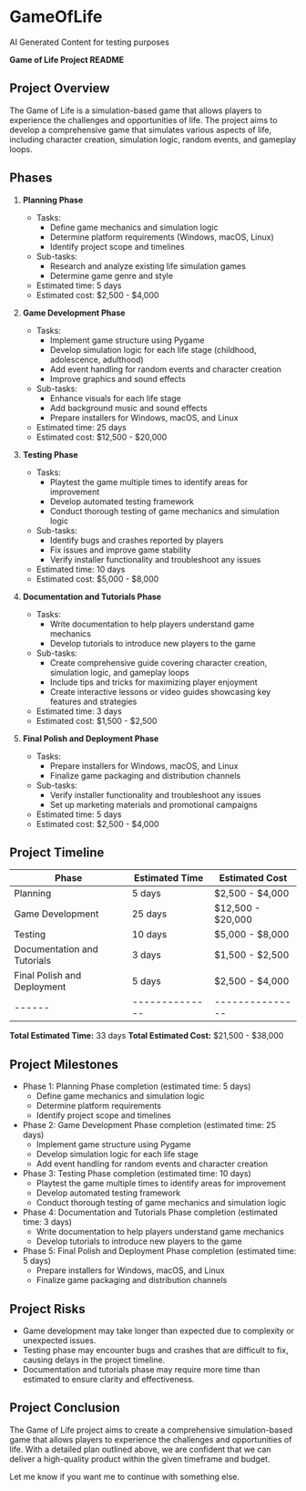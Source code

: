 # GameOfLife
AI Generated Content for testing purposes

**Game of Life Project README**

**Project Overview**
------------------

The Game of Life is a simulation-based game that allows players to experience the challenges and opportunities of life. The project aims to develop a comprehensive game that simulates various aspects of life, including character creation, simulation logic, random events, and gameplay loops.

**Phases**
--------

1. **Planning Phase**
	* Tasks:
		+ Define game mechanics and simulation logic
		+ Determine platform requirements (Windows, macOS, Linux)
		+ Identify project scope and timelines
	* Sub-tasks:
		+ Research and analyze existing life simulation games
		+ Determine game genre and style
	* Estimated time: 5 days
	* Estimated cost: $2,500 - $4,000

2. **Game Development Phase**
	* Tasks:
		+ Implement game structure using Pygame
		+ Develop simulation logic for each life stage (childhood, adolescence, adulthood)
		+ Add event handling for random events and character creation
		+ Improve graphics and sound effects
	* Sub-tasks:
		+ Enhance visuals for each life stage
		+ Add background music and sound effects
		+ Prepare installers for Windows, macOS, and Linux
	* Estimated time: 25 days
	* Estimated cost: $12,500 - $20,000

3. **Testing Phase**
	* Tasks:
		+ Playtest the game multiple times to identify areas for improvement
		+ Develop automated testing framework
		+ Conduct thorough testing of game mechanics and simulation logic
	* Sub-tasks:
		+ Identify bugs and crashes reported by players
		+ Fix issues and improve game stability
		+ Verify installer functionality and troubleshoot any issues
	* Estimated time: 10 days
	* Estimated cost: $5,000 - $8,000

4. **Documentation and Tutorials Phase**
	* Tasks:
		+ Write documentation to help players understand game mechanics
		+ Develop tutorials to introduce new players to the game
	* Sub-tasks:
		+ Create comprehensive guide covering character creation, simulation logic, and gameplay loops
		+ Include tips and tricks for maximizing player enjoyment
		+ Create interactive lessons or video guides showcasing key features and strategies
	* Estimated time: 3 days
	* Estimated cost: $1,500 - $2,500

5. **Final Polish and Deployment Phase**
	* Tasks:
		+ Prepare installers for Windows, macOS, and Linux
		+ Finalize game packaging and distribution channels
	* Sub-tasks:
		+ Verify installer functionality and troubleshoot any issues
		+ Set up marketing materials and promotional campaigns
	* Estimated time: 5 days
	* Estimated cost: $2,500 - $4,000

**Project Timeline**
--------------------

| Phase | Estimated Time | Estimated Cost |
|------|--------------|---------------|
| Planning | 5 days | $2,500 - $4,000 |
| Game Development | 25 days | $12,500 - $20,000 |
| Testing | 10 days | $5,000 - $8,000 |
| Documentation and Tutorials | 3 days | $1,500 - $2,500 |
| Final Polish and Deployment | 5 days | $2,500 - $4,000 |
|------|--------------|---------------|

**Total Estimated Time:** 33 days
**Total Estimated Cost:** $21,500 - $38,000

**Project Milestones**
----------------------

* Phase 1: Planning Phase completion (estimated time: 5 days)
	+ Define game mechanics and simulation logic
	+ Determine platform requirements
	+ Identify project scope and timelines
* Phase 2: Game Development Phase completion (estimated time: 25 days)
	+ Implement game structure using Pygame
	+ Develop simulation logic for each life stage
	+ Add event handling for random events and character creation
* Phase 3: Testing Phase completion (estimated time: 10 days)
	+ Playtest the game multiple times to identify areas for improvement
	+ Develop automated testing framework
	+ Conduct thorough testing of game mechanics and simulation logic
* Phase 4: Documentation and Tutorials Phase completion (estimated time: 3 days)
	+ Write documentation to help players understand game mechanics
	+ Develop tutorials to introduce new players to the game
* Phase 5: Final Polish and Deployment Phase completion (estimated time: 5 days)
	+ Prepare installers for Windows, macOS, and Linux
	+ Finalize game packaging and distribution channels

**Project Risks**
------------------

* Game development may take longer than expected due to complexity or unexpected issues.
* Testing phase may encounter bugs and crashes that are difficult to fix, causing delays in the project timeline.
* Documentation and tutorials phase may require more time than estimated to ensure clarity and effectiveness.

**Project Conclusion**
---------------------

The Game of Life project aims to create a comprehensive simulation-based game that allows players to experience the challenges and opportunities of life. With a detailed plan outlined above, we are confident that we can deliver a high-quality product within the given timeframe and budget.

Let me know if you want me to continue with something else.
